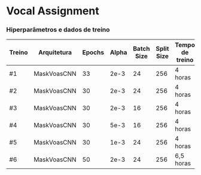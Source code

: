 # **Vocal Assignment**

### **Hiperparâmetros e dados de treino**

| Treino | Arquitetura | Epochs | Alpha | Batch Size | Split Size | Tempo de treino | Tensorboard | Train | Dev | Test |
|--------|-------------|--------|-------|------------|------------|-----------------|-------------|-------|-----|------|
|   #1   | MaskVoasCNN | 33     | 2e-3  | 24         | 256        | 4 horas         | Não         | 1000  | 300 | 300  |
|   #2   | MaskVoasCNN | 30     | 2e-3  | 24         | 256        | 4 horas         | Sim         | 1000  | 300 | 300  |
|   #3   | MaskVoasCNN | 30     | 2e-3  | 16         | 256        | 4 horas         | Sim         | 1000  | 300 | 300  |
|   #4   | MaskVoasCNN | 30     | 5e-3  | 16         | 256        | 4 horas         | Sim         | 1000  | 300 | 300  |
|   #5   | MaskVoasCNN | 30     | 1e-3  | 24         | 256        | 4 horas         | Sim         | 1000  | 300 | 300  |
|   #6   | MaskVoasCNN | 50     | 2e-3  | 24         | 256        | 6,5 horas       | Sim         | 1000  | 300 | 300  |
